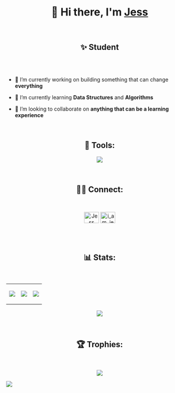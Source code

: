 <h1 align="center">👋 Hi there, I'm <a href="https://jessmathews.github.io/">Jess</a></h1>


<br>
<h2 align="center">✨ Student </h2>
<br>
<br>


- 🔭 I’m currently working on building something that can change **everything**

- 🌱 I’m currently learning **Data Structures** and **Algorithms**

- 👯 I’m looking to collaborate on **anything that can be a learning experience**




<br>
<h2 align="center">🧰 Tools:</h2>
<p align="center">
  <a href="https://skillicons.dev">
    <img src="https://skillicons.dev/icons?i=git,python,vim,bash,linux,vscode,html,github,java,rust&perline=5" />
  </a>
</p>
<br>

<h2 align="center">🙋‍♂️ Connect:</h2>
<br>

<p align="center">
  <a href="https://www.linkedin.com/in/jess-m-87110a1a5" target="_blank"><img align="center"
      src="https://raw.githubusercontent.com/rahuldkjain/github-profile-readme-generator/master/src/images/icons/Social/linked-in-alt.svg"
      alt="Jess" height="30" width="40" /></a>
<a href="https://twitter.com/i_am_jezz" target="_blank"><img align="center"
      src="https://raw.githubusercontent.com/rahuldkjain/github-profile-readme-generator/master/src/images/icons/Social/twitter.svg"
      alt="i_am_jezz" height="30" width="40"/></a>
</p>
<br>
<br>

<h2 align="center">📊 Stats:</h3>
<br>
<table>
<tr>
<td><p align="center"><img src="https://github-readme-stats.vercel.app/api?username=jessmathews&show_icons=true&theme=dark"></p>
</td>
<td><p align="center"><img src="https://github-readme-stats.vercel.app/api/top-langs/?username=jessmathews&theme=dark"></p>
</td>
<td><p align="center"><img src="https://streak-stats.demolab.com/?user=jessmathews&theme=github-dark"></p>
</td>
</tr>
</table>
<p align="center"><img src="https://leetcode-stats-six.vercel.app/api?username=jessmathews&theme=dark"></p>
<br>
<h2 align="center">🏆 Trophies:</h2>
<br>
<p align="center"><img src="https://github-profile-trophy.vercel.app/?username=jessmathews&row=1&theme=darkhub"></p>

<p align="left"><img align="left" src="https://komarev.com/ghpvc/?username=jessmathews"></p>
<!-- add projects to repo -->
<!-- make three.js website-->
<!-- -->
<!--### Hi there 👋
**jessmathews/jessmathews** is a ✨ _special_ ✨ repository because its `README.md` (this file) appears on your GitHub profile.

Here are some ideas to get you started:

- 🔭 I’m currently working on ...
- 🌱 I’m currently learning ...
- 👯 I’m looking to collaborate on ...
- 🤔 I’m looking for help with ...
- 💬 Ask me about ...
- 📫 How to reach me: ...
- 😄 Pronouns: ...
- ⚡ Fun fact: ...
-->
